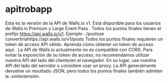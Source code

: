 # apitrobapp
Esta es la versión de la API de Walls.io v1.  Está disponible para los usuarios de Walls.io Premium y Large Event Pass .  Todos los puntos finales tienen el prefijo https://api.walls.io/v1.  Ejemplo : /postsse convertiríahttps://api.walls.io/v1/posts  Todos los puntos finales requieren un token de acceso API válido. Aprenda cómo obtener un token de acceso aquí . La API de Walls.io actualmente no es compatible con CORS. Para evitar la exposición de su token de acceso, no recomendamos utilizar nuestra API del lado del cliente/en el navegador. En su lugar, use nuestra API del lado del servidor o considere usar un proxy.  La API generalmente devuelve un resultado JSON, pero todos los puntos finales también admiten la .xmlextensión.
